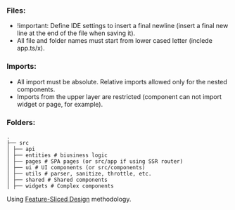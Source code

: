 ### Files:
- !important: Define IDE settings to insert a final newline (insert a final new line at the end of the file when saving it).
- All file and folder names must start from lower cased letter (inclede app.ts/x).

### Imports:
- All import must be absolute. Relative imports allowed only for the nested components.
- Imports from the upper layer are restricted (component can not import widget or page, for example).

### Folders:
```
.
├── src
│ ├── api
│ ├── entities # biusiness logic
│ ├── pages # SPA pages (or src/app if using SSR router)
│ ├── ui # UI components (or src/components)
│ ├── utils # parser, sanitize, throttle, etc.
│ ├── shared # Shared components
│ ├── widgets # Complex components
```

Using [Feature-Sliced Design](https://feature-sliced.github.io/documentation/) methodology.

